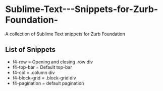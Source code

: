 Sublime-Text---Snippets-for-Zurb-Foundation-
============================================

A collection of Sublime Text snippets for Zurb Foundation

List of Snippets
----------------

* f4-row = Opening and closing .row div
* f4-top-bar = Default top-bar
* f4-col = .column div
* f4-block-grid = .block-grid div
* f4-pagination = default pagination
